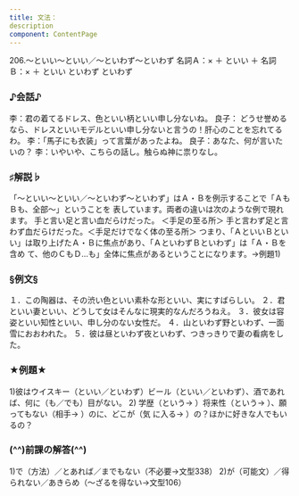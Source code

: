 ```yaml
---
title: 文法：
description
component: ContentPage
---
```



206.～といい～といい／～といわず～といわず
名詞Ａ：× ＋ といい ＋ 名詞Ｂ：× ＋ といい
といわず といわず
### ♪会話♪
李：君の着てるドレス、色といい柄といい申し分ないね。
良子： どうせ誉めるなら、ドレスといいモデルといい申し分ないと言うの！肝心のことを忘れてるわ。
李：「馬子にも衣装」って言葉があったよね。 良子：あなた、何が言いたいの？
李：いやいや、こちらの話し。触らぬ神に祟りなし。
### ♯解説♭
「～といい～といい／～といわず～といわず」はＡ・Ｂを例示することで「ＡもＢも、全部～」ということを 表しています。両者の違いは次のような例で現れます。
手と言い足と言い血だらけだった。 ＜手足の至る所＞ 手と言わず足と言わず血だらけだった。＜手足だけでなく体の至る所＞ つまり、「ＡといいＢといい」は取り上げたＡ・Ｂに焦点があり、「ＡといわずＢといわず」は「Ａ・Ｂを含め
て、他のＣもＤ…も」全体に焦点があるということになります。→例題1)
### §例文§
１．この陶器は、その渋い色といい素朴な形といい、実にすばらしい。
２．君といい妻といい、どうして女はそんなに現実的なんだろうねえ。
３．彼女は容姿といい知性といい、申し分のない女性だ。
４．山といわず野といわず、一面雪におおわれた。
５．彼は昼といわず夜といわず、つきっきりで妻の看病をした。
### ★例題★
1)彼はウイスキー（といい／といわず）ビール（といい／といわず）、酒であれば、何に（も／でも）目がない。
2) 学歴（という→ ）将来性（という→ ）、願ってもない（相手→ ）のに、どこが（気
に入る→ ）の？ほかに好きな人でもいるの？    
### (^^)前課の解答(^^)
1)で（方法）／とあれば／までもない（不必要→文型338）
2)が（可能文）／得られない／あきらめ（～ざるを得ない→文型106）
